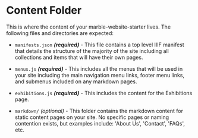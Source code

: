 # Content Folder

This is where the content of your marble-website-starter lives. The following files and directories are expected:

* `manifests.json` ***(required)*** - This file contains a top level IIIF manifest that details the structure of the majority of the site including all collections and items that will have their own pages.

* `menus.js` ***(required)*** - This includes all the menus that will be used in your site including the main navigation menu links, footer menu links, and submenus included on any markdown pages.

* `exhibitions.js` ***(required)*** - This includes the content for the Exhibitions page.

* `markdown/` *(optional)* - This folder contains the markdown content for static content pages on your site. No specific pages or naming contention exists, but examples include: 'About Us', 'Contact', 'FAQs', etc.
